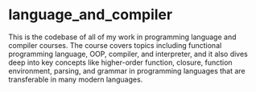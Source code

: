 # language_and_compiler
This is the codebase of all of my work in programming language and compiler courses. The course covers topics including functional programming language, OOP, compiler, and interpreter, and it also dives deep into key concepts like higher-order function, closure, function environment, parsing, and grammar in programming languages that are transferable in many modern languages. 
